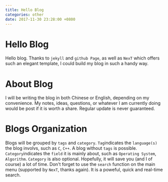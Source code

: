 ```yaml
---
title: Hello Blog
categories: other
date: 2017-11-30 23:28:00 +0800
---
```

# Hello Blog
Hello blog. 
Thanks to `jekyll` and `github Page`, as well as `NexT` which offers such an elegant template, I could build my blog in such a handy way.
# About Blog
I will be writing the blog in both Chinese or English, depending on my convenience. My notes, ideas, questions, or whatever I am currently doing would be post if it is worth a share.
Regular update is never guaranteed. 
# Blogs Organization
Blogs will be grouped by `tags` and `category`.
`Tag`indicates the `language(s)` the blog involvs, such as `C`, `C++`. A blog without `tags` is possible.
`Category`indicates the `field` it is mainly about, such as `Operating System`, `Algorithm`. `Category` is also optional.
Hopefully, it will save you (and I of course) a lot of time.
Don't forget to use the `search` function on the main menu (supported by `NexT`, thanks again). It is a poweful, quick and real-time search.
